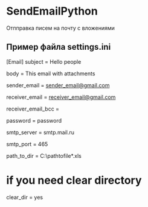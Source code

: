 # SendEmailPython
 Отпправка писем на почту с вложениями


Пример файла settings.ini
---------------------------
[Email]
subject = Hello people

body =  This email with attachments 

sender_email = sender_email@gmail.com

receiver_email = receiver_email@gmail.com

receiver_email_bcc =

password = password

smtp_server = smtp.mail.ru

smtp_port = 465

path_to_dir = C:\pathtofile\*.xls

# if you need clear directory
clear_dir = yes
